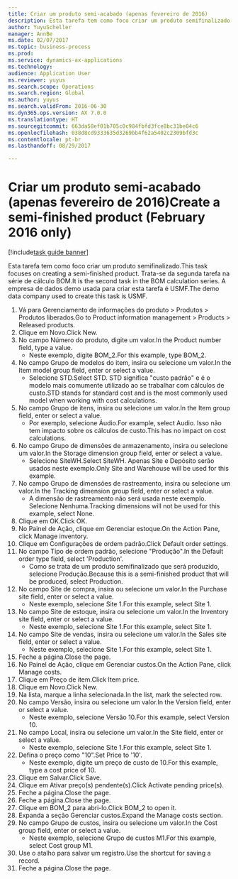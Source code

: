 ```yaml
--- 
title: Criar um produto semi-acabado (apenas fevereiro de 2016)
description: Esta tarefa tem como foco criar um produto semifinalizado.
author: YuyuScheller
manager: AnnBe
ms.date: 02/07/2017
ms.topic: business-process
ms.prod: 
ms.service: dynamics-ax-applications
ms.technology: 
audience: Application User
ms.reviewer: yuyus
ms.search.scope: Operations
ms.search.region: Global
ms.author: yuyus
ms.search.validFrom: 2016-06-30
ms.dyn365.ops.version: AX 7.0.0
ms.translationtype: HT
ms.sourcegitcommit: 663da58ef01b705c0c984fbfd3fce8bc31be04c6
ms.openlocfilehash: 038d8cd9333635d3269bb4f62a5402c2309bfd3c
ms.contentlocale: pt-br
ms.lasthandoff: 08/29/2017

---
```

# <a name="create-a-semi-finished-product-february-2016-only"></a><span data-ttu-id="1a6e1-103">Criar um produto semi-acabado (apenas fevereiro de 2016)</span><span class="sxs-lookup"><span data-stu-id="1a6e1-103">Create a semi-finished product (February 2016 only)</span></span>

[!include[task guide banner](../../includes/task-guide-banner.md)]

<span data-ttu-id="1a6e1-104">Esta tarefa tem como foco criar um produto semifinalizado.</span><span class="sxs-lookup"><span data-stu-id="1a6e1-104">This task focuses on creating a semi-finished product.</span></span> <span data-ttu-id="1a6e1-105">Trata-se da segunda tarefa na série de cálculo BOM.</span><span class="sxs-lookup"><span data-stu-id="1a6e1-105">It is the second task in the BOM calculation series.</span></span> <span data-ttu-id="1a6e1-106">A empresa de dados demo usada para criar esta tarefa é USMF.</span><span class="sxs-lookup"><span data-stu-id="1a6e1-106">The demo data company used to create this task is USMF.</span></span>

1. <span data-ttu-id="1a6e1-107">Vá para Gerenciamento de informações do produto > Produtos > Produtos liberados.</span><span class="sxs-lookup"><span data-stu-id="1a6e1-107">Go to Product information management > Products > Released products.</span></span>
2. <span data-ttu-id="1a6e1-108">Clique em Novo.</span><span class="sxs-lookup"><span data-stu-id="1a6e1-108">Click New.</span></span>
3. <span data-ttu-id="1a6e1-109">No campo Número do produto, digite um valor.</span><span class="sxs-lookup"><span data-stu-id="1a6e1-109">In the Product number field, type a value.</span></span>
    * <span data-ttu-id="1a6e1-110">Neste exemplo, digite BOM_2.</span><span class="sxs-lookup"><span data-stu-id="1a6e1-110">For this example, type BOM_2.</span></span>  
4. <span data-ttu-id="1a6e1-111">No campo Grupo de modelos do item, insira ou selecione um valor.</span><span class="sxs-lookup"><span data-stu-id="1a6e1-111">In the Item model group field, enter or select a value.</span></span>
    * <span data-ttu-id="1a6e1-112">Selecione STD.</span><span class="sxs-lookup"><span data-stu-id="1a6e1-112">Select STD.</span></span> <span data-ttu-id="1a6e1-113">STD significa "custo padrão" e é o modelo mais comumente utilizado ao se trabalhar com cálculos de custo.</span><span class="sxs-lookup"><span data-stu-id="1a6e1-113">STD stands for standard cost and is the most commonly used model when working with cost calculations.</span></span>  
5. <span data-ttu-id="1a6e1-114">No campo Grupo de itens, insira ou selecione um valor.</span><span class="sxs-lookup"><span data-stu-id="1a6e1-114">In the Item group field, enter or select a value.</span></span>
    * <span data-ttu-id="1a6e1-115">Por exemplo, selecione Áudio.</span><span class="sxs-lookup"><span data-stu-id="1a6e1-115">For example, select Audio.</span></span> <span data-ttu-id="1a6e1-116">Isso não tem impacto sobre os cálculos de custo.</span><span class="sxs-lookup"><span data-stu-id="1a6e1-116">This has no impact on cost calculations.</span></span>  
6. <span data-ttu-id="1a6e1-117">No campo Grupo de dimensões de armazenamento, insira ou selecione um valor.</span><span class="sxs-lookup"><span data-stu-id="1a6e1-117">In the Storage dimension group field, enter or select a value.</span></span>
    * <span data-ttu-id="1a6e1-118">Selecione SiteWH.</span><span class="sxs-lookup"><span data-stu-id="1a6e1-118">Select SiteWH.</span></span> <span data-ttu-id="1a6e1-119">Apenas Site e Depósito serão usados neste exemplo.</span><span class="sxs-lookup"><span data-stu-id="1a6e1-119">Only Site and Warehouse will be used for this example.</span></span>  
7. <span data-ttu-id="1a6e1-120">No campo Grupo de dimensões de rastreamento, insira ou selecione um valor.</span><span class="sxs-lookup"><span data-stu-id="1a6e1-120">In the Tracking dimension group field, enter or select a value.</span></span>
    * <span data-ttu-id="1a6e1-121">A dimensão de rastreamento não será usada neste exemplo. Selecione Nenhuma.</span><span class="sxs-lookup"><span data-stu-id="1a6e1-121">Tracking dimensions will not be used for this example, select None.</span></span>  
8. <span data-ttu-id="1a6e1-122">Clique em OK.</span><span class="sxs-lookup"><span data-stu-id="1a6e1-122">Click OK.</span></span>
9. <span data-ttu-id="1a6e1-123">No Painel de Ação, clique em Gerenciar estoque.</span><span class="sxs-lookup"><span data-stu-id="1a6e1-123">On the Action Pane, click Manage inventory.</span></span>
10. <span data-ttu-id="1a6e1-124">Clique em Configurações de ordem padrão.</span><span class="sxs-lookup"><span data-stu-id="1a6e1-124">Click Default order settings.</span></span>
11. <span data-ttu-id="1a6e1-125">No campo Tipo de ordem padrão, selecione "Produção".</span><span class="sxs-lookup"><span data-stu-id="1a6e1-125">In the Default order type field, select 'Production'.</span></span>
    * <span data-ttu-id="1a6e1-126">Como se trata de um produto semifinalizado que será produzido, selecione Produção.</span><span class="sxs-lookup"><span data-stu-id="1a6e1-126">Because this is a semi-finished product that will be produced, select Production.</span></span>  
12. <span data-ttu-id="1a6e1-127">No campo Site de compra, insira ou selecione um valor.</span><span class="sxs-lookup"><span data-stu-id="1a6e1-127">In the Purchase site field, enter or select a value.</span></span>
    * <span data-ttu-id="1a6e1-128">Neste exemplo, selecione Site 1.</span><span class="sxs-lookup"><span data-stu-id="1a6e1-128">For this example, select Site 1.</span></span>  
13. <span data-ttu-id="1a6e1-129">No campo Site de estoque, insira ou selecione um valor.</span><span class="sxs-lookup"><span data-stu-id="1a6e1-129">In the Inventory site field, enter or select a value.</span></span>
    * <span data-ttu-id="1a6e1-130">Neste exemplo, selecione Site 1.</span><span class="sxs-lookup"><span data-stu-id="1a6e1-130">For this example, select Site 1.</span></span>  
14. <span data-ttu-id="1a6e1-131">No campo Site de vendas, insira ou selecione um valor.</span><span class="sxs-lookup"><span data-stu-id="1a6e1-131">In the Sales site field, enter or select a value.</span></span>
    * <span data-ttu-id="1a6e1-132">Neste exemplo, selecione Site 1.</span><span class="sxs-lookup"><span data-stu-id="1a6e1-132">For this example, select Site 1.</span></span>  
15. <span data-ttu-id="1a6e1-133">Feche a página.</span><span class="sxs-lookup"><span data-stu-id="1a6e1-133">Close the page.</span></span>
16. <span data-ttu-id="1a6e1-134">No Painel de Ação, clique em Gerenciar custos.</span><span class="sxs-lookup"><span data-stu-id="1a6e1-134">On the Action Pane, click Manage costs.</span></span>
17. <span data-ttu-id="1a6e1-135">Clique em Preço de item.</span><span class="sxs-lookup"><span data-stu-id="1a6e1-135">Click Item price.</span></span>
18. <span data-ttu-id="1a6e1-136">Clique em Novo.</span><span class="sxs-lookup"><span data-stu-id="1a6e1-136">Click New.</span></span>
19. <span data-ttu-id="1a6e1-137">Na lista, marque a linha selecionada.</span><span class="sxs-lookup"><span data-stu-id="1a6e1-137">In the list, mark the selected row.</span></span>
20. <span data-ttu-id="1a6e1-138">No campo Versão, insira ou selecione um valor.</span><span class="sxs-lookup"><span data-stu-id="1a6e1-138">In the Version field, enter or select a value.</span></span>
    * <span data-ttu-id="1a6e1-139">Neste exemplo, selecione Versão 10.</span><span class="sxs-lookup"><span data-stu-id="1a6e1-139">For this example, select Version 10.</span></span>  
21. <span data-ttu-id="1a6e1-140">No campo Local, insira ou selecione um valor.</span><span class="sxs-lookup"><span data-stu-id="1a6e1-140">In the Site field, enter or select a value.</span></span>
    * <span data-ttu-id="1a6e1-141">Neste exemplo, selecione Site 1.</span><span class="sxs-lookup"><span data-stu-id="1a6e1-141">For this example, select Site 1.</span></span>  
22. <span data-ttu-id="1a6e1-142">Defina o preço como "10".</span><span class="sxs-lookup"><span data-stu-id="1a6e1-142">Set Price to '10'.</span></span>
    * <span data-ttu-id="1a6e1-143">Neste exemplo, digite um preço de custo de 10.</span><span class="sxs-lookup"><span data-stu-id="1a6e1-143">For this example, type a cost price of 10.</span></span>  
23. <span data-ttu-id="1a6e1-144">Clique em Salvar.</span><span class="sxs-lookup"><span data-stu-id="1a6e1-144">Click Save.</span></span>
24. <span data-ttu-id="1a6e1-145">Clique em Ativar preço(s) pendente(s).</span><span class="sxs-lookup"><span data-stu-id="1a6e1-145">Click Activate pending price(s).</span></span>
25. <span data-ttu-id="1a6e1-146">Feche a página.</span><span class="sxs-lookup"><span data-stu-id="1a6e1-146">Close the page.</span></span>
26. <span data-ttu-id="1a6e1-147">Feche a página.</span><span class="sxs-lookup"><span data-stu-id="1a6e1-147">Close the page.</span></span>
27. <span data-ttu-id="1a6e1-148">Clique em BOM_2 para abri-lo.</span><span class="sxs-lookup"><span data-stu-id="1a6e1-148">Click BOM_2 to open it.</span></span>
28. <span data-ttu-id="1a6e1-149">Expanda a seção Gerenciar custos.</span><span class="sxs-lookup"><span data-stu-id="1a6e1-149">Expand the Manage costs section.</span></span>
29. <span data-ttu-id="1a6e1-150">No campo Grupo de custos, insira ou selecione um valor.</span><span class="sxs-lookup"><span data-stu-id="1a6e1-150">In the Cost group field, enter or select a value.</span></span>
    * <span data-ttu-id="1a6e1-151">Neste exemplo, selecione Grupo de custos M1.</span><span class="sxs-lookup"><span data-stu-id="1a6e1-151">For this example, select Cost group M1.</span></span>  
30. <span data-ttu-id="1a6e1-152">Use o atalho para salvar um registro.</span><span class="sxs-lookup"><span data-stu-id="1a6e1-152">Use the shortcut for saving a record.</span></span>
31. <span data-ttu-id="1a6e1-153">Feche a página.</span><span class="sxs-lookup"><span data-stu-id="1a6e1-153">Close the page.</span></span>


